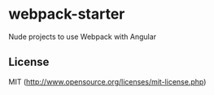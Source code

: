 # webpack-starter

Nude projects to use Webpack with Angular

## License

MIT (http://www.opensource.org/licenses/mit-license.php)
